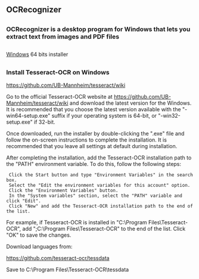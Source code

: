 ## OCRecognizer
##
### OCRecognizer is a desktop program for Windows that lets you extract text from images and PDF files
##
[Windows](https://drive.google.com/file/d/1YPHSKaxGdxXXoxLuVRZSmreSB07CXkJD/view?usp=sharing)
   64 bits installer
##
### Install Tesseract-OCR on Windows


https://github.com/UB-Mannheim/tesseract/wiki


Go to the official Tesseract-OCR website at https://github.com/UB-Mannheim/tesseract/wiki and download the latest version for the
Windows. It is recommended that you choose the latest version available with the "-win64-setup.exe" suffix if your operating system
is 64-bit, or "-win32-setup.exe" if 32-bit.

Once downloaded, run the installer by double-clicking the ".exe" file and follow the on-screen instructions to complete the installation.
It is recommended that you leave all settings at default during installation.

After completing the installation, add the Tesseract-OCR installation path to the "PATH" environment variable. To do this, follow
the following steps:

     Click the Start button and type "Environment Variables" in the search box.
     Select the "Edit the environment variables for this account" option.
     Click the "Environment Variables" button.
     In the "System variables" section, select the "PATH" variable and click "Edit".
     Click "New" and add the Tesseract-OCR installation path to the end of the list.
For example, if Tesseract-OCR is installed in "C:\Program Files\Tesseract-OCR",
add ";C:\Program Files\Tesseract-OCR" to the end of the list.
     Click "OK" to save the changes.


Download languages from:

https://github.com/tesseract-ocr/tessdata

Save to C:\Program Files\Tesseract-OCR\tessdata

